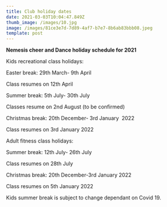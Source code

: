 ```yaml
---
title: Club holiday dates
date: 2021-03-03T10:04:47.849Z
thumb_image: /images/10.jpg
image: /images/81ce3e7d-7d89-4af7-b7e7-8b6ab83bbb08.jpeg
template: post
---
```

**Nemesis cheer and Dance holiday schedule for 2021**



Kids recreational class holidays:



Easter break: 29th March- 9th April

Class resumes on 12th April 



Summer break: 5th July- 30th July 

Classes resume on 2nd August (to be confirmed) 



Christmas break: 20th December- 3rd January  2022 

Class resumes on 3rd January 2022



Adult fitness class holidays: 



Summer break: 12th July- 26th July

Class resumes on 28th July 



Christmas break: 20th December-3rd January 2022 

Class resumes on 5th January 2022 





Kids summer break is subject to change dependant on Covid 19.